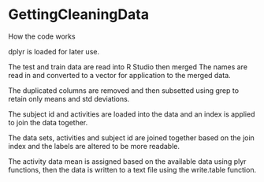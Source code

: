 # GettingCleaningData
How the code works

dplyr is loaded for later use.

The test and train data are read into R Studio then merged
The names are read in and converted to a vector for application to the merged data.

The duplicated columns are removed and then subsetted using grep to retain only means and std deviations.

The subject id and activities are loaded into the data and an index is applied to join the data together.

The data sets, activities and subject id are joined together based on the join index and the labels are altered to be more readable.

The activity data mean is assigned based on the available data using plyr functions, then the data is written to a text file using the write.table function.

